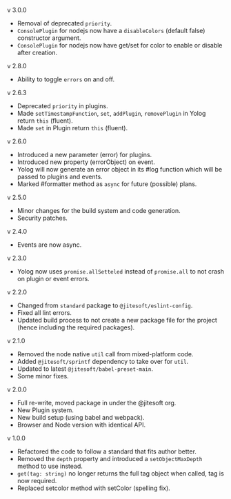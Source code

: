 v 3.0.0
  * Removal of deprecated `priority`.
  * `ConsolePlugin` for nodejs now have a `disableColors` (default false) constructor argument.
  * `ConsolePlugin` for nodejs now have get/set for color to enable or disable after creation.


v 2.8.0
 * Ability to toggle `errors` on and off.

v 2.6.3
 * Deprecated `priority` in plugins.
 * Made `setTimestampFunction`, `set`, `addPlugin`, `removePlugin` in Yolog return `this` (fluent).
 * Made `set` in Plugin return `this` (fluent).

v 2.6.0
 * Introduced a new parameter (error) for plugins.
 * Introduced new property (errorObject) on event.
 * Yolog will now generate an error object in its #log function which will be passed to plugins and events.
 * Marked #formatter method as `async` for future (possible) plans.

v 2.5.0
 * Minor changes for the build system and code generation.
 * Security patches.
 
v 2.4.0
 * Events are now async.
 
v 2.3.0
 * Yolog now uses `promise.allSetteled` instead of `promise.all` to not crash on plugin or event errors.

v 2.2.0
 * Changed from `standard` package to `@jitesoft/eslint-config`.
 * Fixed all lint errors.
 * Updated build process to not create a new package file for the project (hence including the required packages).

v 2.1.0
 * Removed the node native `util` call from mixed-platform code.
 * Added `@jitesoft/sprintf` dependency to take over for `util`.
 * Updated to latest `@jitesoft/babel-preset-main`.
 * Some minor fixes.

v 2.0.0
 * Full re-write, moved package in under the @jitesoft org.
 * New Plugin system.
 * New build setup (using babel and webpack).
 * Browser and Node version with identical API.  
   
v 1.0.0 
 
 * Refactored the code to follow a standard that fits author better.  
 * Removed the `depth` property and introduced a `setObjectMaxDepth` method to use instead.  
 * `get(tag: string)` no longer returns the full tag object when called, tag is now required.  
 * Replaced setcolor method with setColor (spelling fix).  

